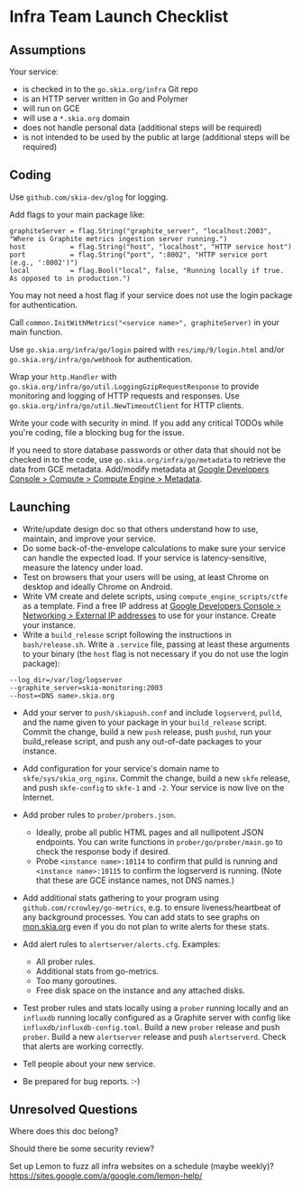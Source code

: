 # Infra Team Launch Checklist

## Assumptions

Your service:

- is checked in to the `go.skia.org/infra` Git repo
- is an HTTP server written in Go and Polymer
- will run on GCE
- will use a `*.skia.org` domain
- does not handle personal data (additional steps will be required)
- is not intended to be used by the public at large (additional steps will be
  required)

## Coding

Use `github.com/skia-dev/glog` for logging.

Add flags to your main package like:
```
graphiteServer = flag.String("graphite_server", "localhost:2003", "Where is Graphite metrics ingestion server running.")
host           = flag.String("host", "localhost", "HTTP service host")
port           = flag.String("port", ":8002", "HTTP service port (e.g., ':8002')")
local          = flag.Bool("local", false, "Running locally if true. As opposed to in production.")
```
You may not need a host flag if your service does not use the login package for
authentication.

Call `common.InitWithMetrics("<service name>", graphiteServer)` in your main
function.

Use `go.skia.org/infra/go/login` paired with `res/imp/9/login.html` and/or
`go.skia.org/infra/go/webhook` for authentication.

Wrap your `http.Handler` with
`go.skia.org/infra/go/util.LoggingGzipRequestResponse` to provide monitoring and
logging of HTTP requests and responses. Use
`go.skia.org/infra/go/util.NewTimeoutClient` for HTTP clients.

Write your code with security in mind. If you add any critical TODOs while
you're coding, file a blocking bug for the issue.

If you need to store database passwords or other data that should not be checked
in to the code, use `go.skia.org/infra/go/metadata` to retrieve the data from
GCE metadata. Add/modify metadata at
[Google Developers Console > Compute > Compute Engine > Metadata](https://pantheon.corp.google.com/project/31977622648/compute/metadata).

## Launching

- Write/update design doc so that others understand how to use, maintain, and
  improve your service.
- Do some back-of-the-envelope calculations to make sure your service can handle
  the expected load. If your service is latency-sensitive, measure the latency
  under load.
- Test on browsers that your users will be using, at least Chrome on desktop and
  ideally Chrome on Android.
- Write VM create and delete scripts, using `compute_engine_scripts/ctfe` as a
  template. Find a free IP address at
  [Google Developers Console > Networking > External IP addresses](https://pantheon.corp.google.com/project/31977622648/addresses/list)
  to use for your instance. Create your instance.
- Write a `build_release` script following the instructions in
  `bash/release.sh`. Write a `.service` file, passing at least these arguments
  to your binary (the `host` flag is not necessary if you do not use the login
  package):
```
--log_dir=/var/log/logserver
--graphite_server=skia-monitoring:2003
--host=<DNS name>.skia.org
```
- Add your server to `push/skiapush.conf` and include `logserverd`, `pulld`, and
  the name given to your package in your `build_release` script. Commit the
  change, build a new `push` release, push `pushd`, run your build_release
  script, and push any out-of-date packages to your instance.
- Add configuration for your service's domain name to
  `skfe/sys/skia_org_nginx`. Commit the change, build a new `skfe` release, and
  push `skfe-config` to `skfe-1` and `-2`. Your service is now live on the
  Internet.
- Add prober rules to `prober/probers.json`.

    - Ideally, probe all public HTML pages and all nullipotent JSON
      endpoints. You can write functions in `prober/go/prober/main.go` to check
      the response body if desired.
    - Probe `<instance name>:10114` to confirm that pulld is running and
      `<instance name>:10115` to confirm the logserverd is running. (Note that
      these are GCE instance names, not DNS names.)

- Add additional stats gathering to your program using
  `github.com/rcrowley/go-metrics`, e.g. to ensure liveness/heartbeat of any
  background processes. You can add stats to see graphs on
  [mon.skia.org](https://mon.skia.org/) even if you do not plan to write alerts
  for these stats.

- Add alert rules to `alertserver/alerts.cfg`. Examples:

    - All prober rules.
    - Additional stats from go-metrics.
    - Too many goroutines.
    - Free disk space on the instance and any attached disks.

- Test prober rules and stats locally using a `prober` running locally and an
  `influxdb` running locally configured as a Graphite server with config like
  `influxdb/influxdb-config.toml`. Build a new `prober` release and push
  `prober`. Build a new `alertserver` release and push `alertserverd`. Check
  that alerts are working correctly.
- Tell people about your new service.
- Be prepared for bug reports. :-)

## Unresolved Questions

Where does this doc belong?

Should there be some security review?

Set up Lemon to fuzz all infra websites on a schedule (maybe weekly)?
https://sites.google.com/a/google.com/lemon-help/
